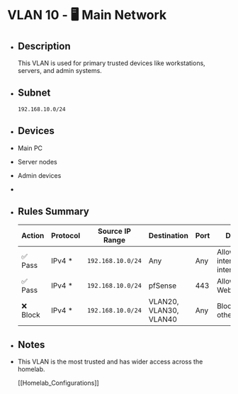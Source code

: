 # VLAN 10 - 🖥️ Main Network
- ## Description
  This VLAN is used for primary trusted devices like workstations, servers, and admin systems.
- ## Subnet
  `192.168.10.0/24`
- ## Devices
- Main PC
- Server nodes
- Admin devices
-
- ## Rules Summary
  | Action | Protocol | Source IP Range | Destination | Port | Description |
  |--------|----------|------------------|-------------|------|-------------|
  | ✅ Pass | IPv4 * | `192.168.10.0/24` | Any | Any | Allow access to internet & internal services |
  | ✅ Pass | IPv4 * | `192.168.10.0/24` | pfSense | 443 | Allow WebConfigurator |
  | ❌ Block | IPv4 * | `192.168.10.0/24` | VLAN20, VLAN30, VLAN40 | Any | Block access to other VLANs |
- ## Notes
- This VLAN is the most trusted and has wider access across the homelab.
  
  [[Homelab_Configurations]]